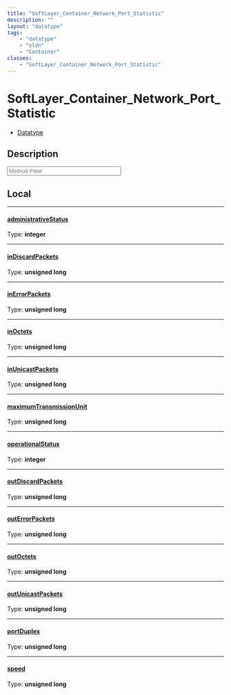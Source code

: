 ```yaml
---
title: "SoftLayer_Container_Network_Port_Statistic"
description: ""
layout: "datatype"
tags:
    - "datatype"
    - "sldn"
    - "Container"
classes:
    - "SoftLayer_Container_Network_Port_Statistic"
---
```


# SoftLayer_Container_Network_Port_Statistic
<div id='service-datatype'>
    <ul id='sldn-reference-tabs'>
        <li id='datatype'> <a href='/reference/datatypes/SoftLayer_Container_Network_Port_Statistic' >Datatype</a></li>
    </ul>
</div>

## Description 






<!-- Service Filer BEGIN -->
<div class="view-filters">
        <div class="clearfix">
            <div class="search-input-box">
                <input placeholder="Method Filter" onkeyup="titleSearch(inputId='prop-input', divId='properties', elementClass='prop-row')" 
                    type="text" id="prop-input" value="" size="30" maxlength="128" class="form-text">
            </div>
        </div>
</div>
<!-- Service Filer END -->

<div id="properties" class="content">
<div id="localProperties" class="prop-content" >

## Local
-----
[administrativeStatus]: #administrativestatus
#### [administrativeStatus]
  
<span class="type-label">Type: </span>**integer**

-----
[inDiscardPackets]: #indiscardpackets
#### [inDiscardPackets]
  
<span class="type-label">Type: </span>**unsigned long**

-----
[inErrorPackets]: #inerrorpackets
#### [inErrorPackets]
  
<span class="type-label">Type: </span>**unsigned long**

-----
[inOctets]: #inoctets
#### [inOctets]
  
<span class="type-label">Type: </span>**unsigned long**

-----
[inUnicastPackets]: #inunicastpackets
#### [inUnicastPackets]
  
<span class="type-label">Type: </span>**unsigned long**

-----
[maximumTransmissionUnit]: #maximumtransmissionunit
#### [maximumTransmissionUnit]
  
<span class="type-label">Type: </span>**unsigned long**

-----
[operationalStatus]: #operationalstatus
#### [operationalStatus]
  
<span class="type-label">Type: </span>**integer**

-----
[outDiscardPackets]: #outdiscardpackets
#### [outDiscardPackets]
  
<span class="type-label">Type: </span>**unsigned long**

-----
[outErrorPackets]: #outerrorpackets
#### [outErrorPackets]
  
<span class="type-label">Type: </span>**unsigned long**

-----
[outOctets]: #outoctets
#### [outOctets]
  
<span class="type-label">Type: </span>**unsigned long**

-----
[outUnicastPackets]: #outunicastpackets
#### [outUnicastPackets]
  
<span class="type-label">Type: </span>**unsigned long**

-----
[portDuplex]: #portduplex
#### [portDuplex]
  
<span class="type-label">Type: </span>**unsigned long**

-----
[speed]: #speed
#### [speed]
  
<span class="type-label">Type: </span>**unsigned long**

</div>
<!-- LOCAL PROPERTY END -->

</div>


